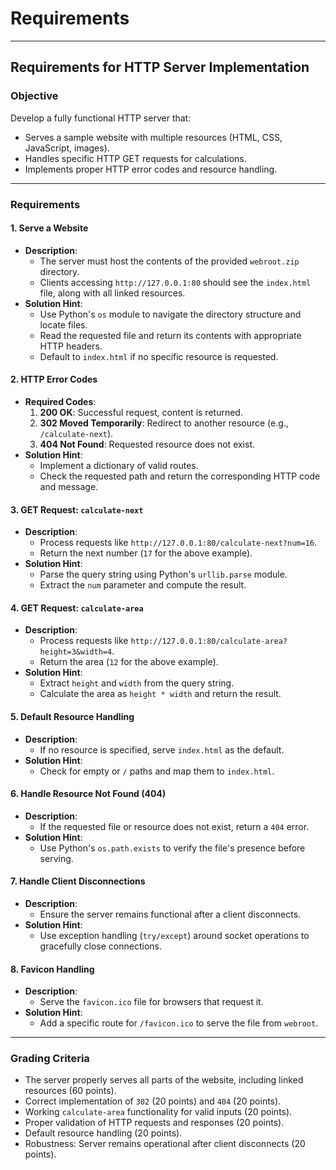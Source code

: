 # Requirements
---

## Requirements for HTTP Server Implementation

### **Objective**
Develop a fully functional HTTP server that:
- Serves a sample website with multiple resources (HTML, CSS, JavaScript, images).
- Handles specific HTTP GET requests for calculations.
- Implements proper HTTP error codes and resource handling.

---

### **Requirements**

#### 1. **Serve a Website**
   - **Description**:
     - The server must host the contents of the provided `webroot.zip` directory.
     - Clients accessing `http://127.0.0.1:80` should see the `index.html` file, along with all linked resources.
   - **Solution Hint**:
     - Use Python's `os` module to navigate the directory structure and locate files.
     - Read the requested file and return its contents with appropriate HTTP headers.
     - Default to `index.html` if no specific resource is requested.

#### 2. **HTTP Error Codes**
   - **Required Codes**:
     1. **200 OK**: Successful request, content is returned.
     2. **302 Moved Temporarily**: Redirect to another resource (e.g., `/calculate-next`).
     3. **404 Not Found**: Requested resource does not exist.
   - **Solution Hint**:
     - Implement a dictionary of valid routes.
     - Check the requested path and return the corresponding HTTP code and message.

#### 3. **GET Request: `calculate-next`**
   - **Description**:
     - Process requests like `http://127.0.0.1:80/calculate-next?num=16`.
     - Return the next number (`17` for the above example).
   - **Solution Hint**:
     - Parse the query string using Python's `urllib.parse` module.
     - Extract the `num` parameter and compute the result.

#### 4. **GET Request: `calculate-area`**
   - **Description**:
     - Process requests like `http://127.0.0.1:80/calculate-area?height=3&width=4`.
     - Return the area (`12` for the above example).
   - **Solution Hint**:
     - Extract `height` and `width` from the query string.
     - Calculate the area as `height * width` and return the result.

#### 5. **Default Resource Handling**
   - **Description**:
     - If no resource is specified, serve `index.html` as the default.
   - **Solution Hint**:
     - Check for empty or `/` paths and map them to `index.html`.

#### 6. **Handle Resource Not Found (404)**
   - **Description**:
     - If the requested file or resource does not exist, return a `404` error.
   - **Solution Hint**:
     - Use Python's `os.path.exists` to verify the file's presence before serving.

#### 7. **Handle Client Disconnections**
   - **Description**:
     - Ensure the server remains functional after a client disconnects.
   - **Solution Hint**:
     - Use exception handling (`try/except`) around socket operations to gracefully close connections.

#### 8. **Favicon Handling**
   - **Description**:
     - Serve the `favicon.ico` file for browsers that request it.
   - **Solution Hint**:
     - Add a specific route for `/favicon.ico` to serve the file from `webroot`.

---

### **Grading Criteria**
- The server properly serves all parts of the website, including linked resources (60 points).
- Correct implementation of `302` (20 points) and `404` (20 points).
- Working `calculate-area` functionality for valid inputs (20 points).
- Proper validation of HTTP requests and responses (20 points).
- Default resource handling (20 points).
- Robustness: Server remains operational after client disconnects (20 points).
